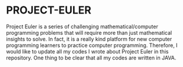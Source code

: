 # PROJECT-EULER
Project Euler is a series of challenging mathematical/computer programming problems that will require more than just mathematical insights to solve. 
In fact, it is a really kind platform for new computer programming learners to practice computer programming.
Therefore, I would like to update all my codes I wrote about Project Euler in this repository.
One thing to be clear that all my codes are written in JAVA.  
